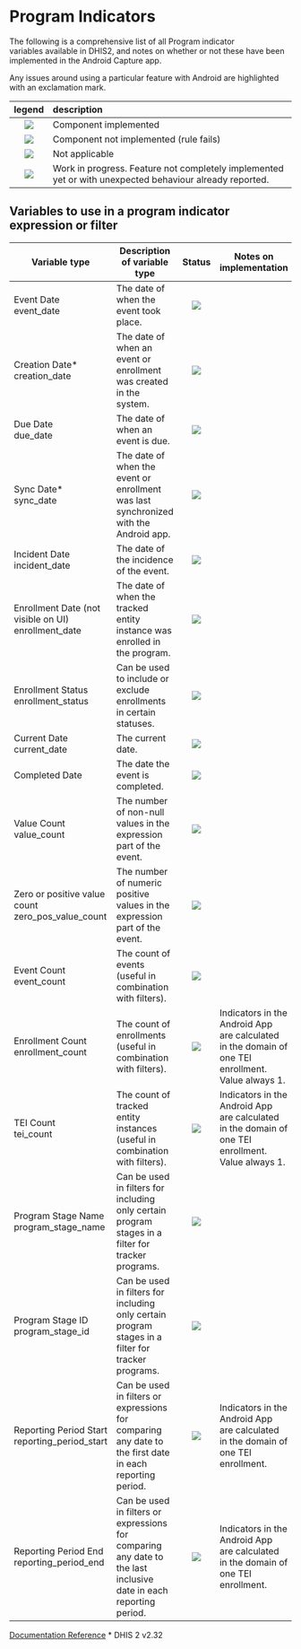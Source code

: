 # Program Indicators

The following is a comprehensive list of all Program indicator variables available in DHIS2, and notes on whether or not these have been implemented in the Android Capture app.

Any issues around using a particular feature with Android are highlighted with an exclamation mark.

|legend|description|
|:--:|:------|
|![](resources/images/../../admin/icon-complete.png)|Component implemented|
|![](resources/images/../../admin/icon-incomplete.png)|Component not implemented (rule fails) |
|![](resources/images/../../admin/icon-na.png)|Not applicable|
|![](resources/images/../../admin/icon-wip.png)|Work in progress. Feature not completely implemented yet or with unexpected behaviour already reported.|

## Variables to use in a program indicator expression or filter
| Variable type| Description of variable type|Status|Notes on implementation|
|-|---|:-:|---|
|Event Date<br/>event_date|The date of when the event took place.|![](resources/images/../../admin/icon-complete.png)||
|Creation Date\*<br/>creation_date|The date of when an event or enrollment was created in the system.|![](resources/images/../../admin/icon-wip.png)||
|Due Date<br/>due_date|The date of when an event is due.|![](resources/images/../../admin/icon-complete.png)||
|Sync Date\*<br/>sync_date|The date of when the event or enrollment was last synchronized with the Android app.|![](resources/images/../../admin/icon-wip.png)||
|Incident Date<br/>incident_date|The date of the incidence of the event.|![](resources/images/../../admin/icon-complete.png)||
|Enrollment Date (not visible on UI)<br/>enrollment_date|The date of when the tracked entity instance was enrolled in the program.|![](resources/images/../../admin/icon-complete.png)||
|Enrollment Status<br/>enrollment_status|Can be used to include or exclude enrollments in certain statuses.|![](resources/images/../../admin/icon-incomplete.png)||
|Current Date<br/>current_date|The current date.|![](resources/images/../../admin/icon-complete.png)||
|Completed Date|The date the event is completed.|![](resources/images/../../admin/icon-wip.png)||
|Value Count<br/>value_count|The number of non-null values in the expression part of the event.|![](resources/images/../../admin/icon-complete.png)||
|Zero or positive value count<br/>zero_pos_value_count|The number of numeric positive values in the expression part of the event.|![](resources/images/../../admin/icon-complete.png)||
|Event Count<br/>event_count|The count of events (useful in combination with filters).|![](resources/images/../../admin/icon-complete.png)||
|Enrollment Count<br/>enrollment_count|The count of enrollments (useful in combination with filters).|![](resources/images/../../admin/icon-na.png)|Indicators in the Android App are calculated in the domain of one TEI enrollment. Value always 1.||
|TEI Count<br/>tei_count|The count of tracked entity instances (useful in combination with filters).|![](resources/images/../../admin/icon-na.png)|Indicators in the Android App are calculated in the domain of one TEI enrollment. Value always 1.||
|Program Stage Name<br/>program_stage_name|Can be used in filters for including only certain program stages in a filter for tracker programs.|![](resources/images/../../admin/icon-wip.png)||
|Program Stage ID<br/>program_stage_id|Can be used in filters for including only certain program stages in a filter for tracker programs.|![](resources/images/../../admin/icon-wip.png)||
|Reporting Period Start<br/>reporting_period_start|Can be used in filters or expressions for comparing any date to the first date in each reporting period.|![](resources/images/../../admin/icon-na.png)|Indicators in the Android App are calculated in the domain of one TEI enrollment.||
|Reporting Period End<br/>reporting_period_end|Can be used in filters or expressions for comparing any date to the last inclusive date in each reporting period.|![](resources/images/../../admin/icon-na.png)|Indicators in the Android App are calculated in the domain of one TEI enrollment.||

[Documentation Reference](https://www.google.com/url?q=https://docs.dhis2.org/master/en/user/html/configure_program_indicator.html%23program_indicator_functions_variables_operators&sa=D&ust=1557433016643000)
\* DHIS 2 v2.32
